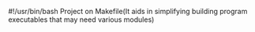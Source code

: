 #!/usr/bin/bash
Project on Makefile(It aids in simplifying building program executables that may need various modules) 
